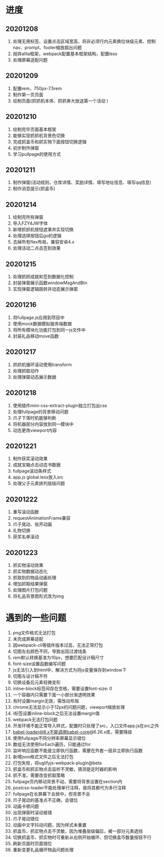 # 进度
## 20201208
1. 处理无用标签、设置点击区域宽高、将非必须行内元素换位块级元素、控制nav、prompt、footer缩放超出问题
2. 抛弃alita框架，webpack配置基本框架结构，配置less
3. 处理屏幕适配问题
## 20201209
1. 配置rem，750px-7.5rem
2. 制作第一页页面
3. 绘制页面(抓抓机本体、抓抓券大放送第一个活动 )
## 20201210
1. 绘制完毕页面基本框架
2. 能够实现抓抓机背景色切换
3. 完成抓盒币和抓实物下面按钮切换逻辑
4. 初步制作弹窗
5. 学习pullpage的使用方式
## 20201211
1. 制作弹窗(活动规则、仓库详情、奖励详情、填写地址信息、填写qq信息)
2. 制作消息提示(抓盒币)
## 20201214
1. 绘制完所有弹窗
2. 导入FZY4JW字体
3. 新增抓抓机按钮遮罩并实现切换
4. 处理选择按钮后go的逻辑
5. 去掉所有flex布局，兼容安卓4.x
6. 处理活动二点击签到效果
## 20201215
1. 处理抓抓成就和签到数据化控制
2. 封装弹窗展示函数windowMsgAndBtn
3. 实现弹窗逻辑跳转并动态展示弹窗
## 20201216
1. 将fullpage.js应用到项目中
2. 使用mock数据模拟服务端数据
3. 将所有模块化功能打包到同一js文件中
4. 封装礼品移动move函数
## 20201217
1. 抓抓机循环滚动使用transform
2. 处理抓取动作
3. 处理弹窗动态展示数据
## 20201218
1. 使用插件mini-css-extract-plugin独立打包出css
2. 处理fullpage的背景移动问题
3. 爪子下落时机能够判断
4. 将机器部分内容放到同一模块中
5. 动态更改viewport内容
## 20201221
1. 制作获奖滚动效果
2. 成就宝箱点击动态书数据
3. fullpage滚动条样式
4. app.js global.less放入src
5. 处理父子元素排列层级问题
## 20201222
1. 重写滚动函数
2. requestAnimationFrame兼容
3. 爪子晃动、张开动画
4. 礼物切换
5. 获奖名单滚动
## 20201223
1. 抓实物滚动效果
2. 抓实物数据动态化
3. 抓取到的物品动画处理
4. 增加抓取结果弹窗
5. 处理图片打包问题
6. 将礼品背景图形式改为img

# 遇到的一些问题
1. png文件格式无法打包
2. 未完成屏幕适配
3. 因webpack-cli等插件版本过高，无法正常打包
1. 切图左右颜色不同，导致出现过渡线条
2. rem默认转换基准为10px，想要匹配设计稿尺寸
3. font-size设置函数编写问题
1. js无法引入到html中，解决方式为将js变量保存到window下
2. 切图与设计稿不符
3. 切换设备后元素轻微变形
1. inline-block标签间存在空格，需要设置font-size: 0
2. 一个容器内只需要下面一小部分渐透明效果
3. 有时设置margin无效，需改动布局
1. chrome无法显示小于12px的问题问题，viewport缩放处理
2. i标签设置inline-block之后无法设置margin值
1. webpack无法打包问题
2. 开发环境不能正常导入样式，配置时只处理了src，入口文件app.js在src之外
1. babel-loader@8.x不能调用babel-core@6.26.x库，需要降级
2. 使用fullpage不同分辨率屏幕显示错位
3. 数组无法使用forEach遍历，只能通过for
4. 监听响应函数不能是立即执行函数，需要在外套一层非立即执行函数
5. 新增json格式文件之后无法打包
1. 打包失败，将uglifyjs-webpack-plugin@beta
2. 抓盒币和抓实物点击监听不灵敏，猜测是定时器的影响
3. 抓不准，需要改变抓取策略
4. fullpage页内移动背景不动，需要将背景设置在section内
1. postcss-loader不能处理单行注释，我将其都代为多行注释
2. fullpage在长屏幕下会居中，但背景不会
3. 爪子晃动的基准点不正确，会错位
1. 动画卡顿问题
2. 出现弹窗时滚动报错
3. 爪子晃动错位
1. 动画中文字抖动问题，因为样式未重置
2. 抓盒币、抓实物点击不灵敏，因为堆叠层级偏后，被一部分元素遮挡
3. 切换抓盒币、抓实物时可重新从右侧开始循环、但切换盒币数量按钮不行
1. 刷新页面时页面错位
2. 重新变更礼品循环物品问题处理